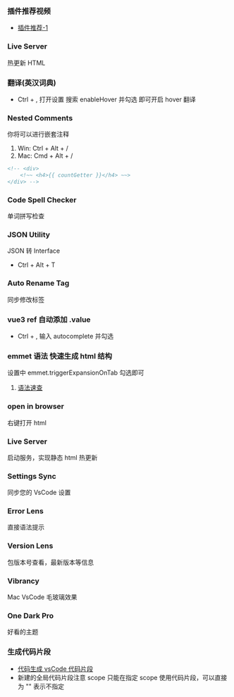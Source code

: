 <!--
 * @Date: 2022-07-20
 * @Author: 马晓川 maxc@dustess.com
 * @LastEditors: 马晓川 724503670@qq.com
 * @LastEditTime: 2022-09-17
 * @Description:
-->

### 插件推荐视频

- [插件推荐-1](https://www.bilibili.com/video/BV19K4y137qb?spm_id_from=333.999.0.0&vd_source=3d9e9a0e7677ae790c38995a8e2d121a)

### Live Server

热更新 HTML

### 翻译(英汉词典)

- Ctrl + , 打开设置 搜索 enableHover 并勾选 即可开启 hover 翻译

### Nested Comments

你将可以进行嵌套注释

1. Win: Ctrl + Alt + /
2. Mac: Cmd + Alt + /

```html
<!-- <div>
    <!~~ <h4>{{ countGetter }}</h4> ~~>
</div> -->
```

### Code Spell Checker

单词拼写检查

### JSON Utility

JSON 转 Interface

- Ctrl + Alt + T

### Auto Rename Tag

同步修改标签

### vue3 ref 自动添加 .value

- Ctrl + , 输入 autocomplete 并勾选

### emmet 语法 快速生成 html 结构

设置中 emmet.triggerExpansionOnTab 勾选即可

1. [语法速查](https://blog.csdn.net/syzdev/article/details/123826365)

### open in browser

右键打开 html

### Live Server

启动服务，实现静态 html 热更新

### Settings Sync

同步您的 VsCode 设置

### Error Lens

直接语法提示

### Version Lens

包版本号查看，最新版本等信息

### Vibrancy

Mac VsCode 毛玻璃效果

### One Dark Pro

好看的主题

### 生成代码片段

- [代码生成 vsCode 代码片段](https://snippet-generator.app/)
- 新建的全局代码片段注意 scope 只能在指定 scope 使用代码片段，可以直接为 "" 表示不指定
